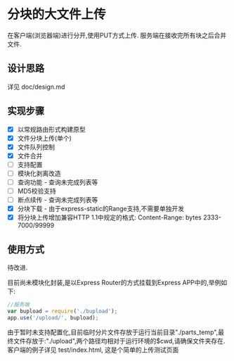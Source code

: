 # 分块的大文件上传

在客户端(浏览器端)进行分开,使用PUT方式上传.
服务端在接收完所有块之后合并文件.

## 设计思路
详见 doc/design.md

## 实现步骤
- [x] 以常规路由形式构建原型
- [x] 文件分块上传(单个)
- [x] 文件队列控制
- [x] 文件合并
- [ ] 支持配置
- [ ] 模块化剥离改造
- [ ] 查询功能 - 查询未完成列表等
- [ ] MD5校验支持
- [ ] 断点续传 - 查询未完成列表等
- [x] 分块下载 - 由于express-static的Range支持,不需要单独开发
- [x] 将分块上传增加兼容HTTP 1.1中规定的格式: Content-Range: bytes 2333-7000/99999
## 使用方式
待改进.

目前尚未模块化封装,是以Express Router的方式挂载到Express APP中的,举例如下:
```javascript
//服务端
var bupload = require('./bupload');
app.use('/upload/', bupload);
```
由于暂时未支持配置化,目前临时分片文件存放于运行当前目录"./parts_temp",最终文件存放于:"./upload",两个路径均相对于运行环境的$cwd,请确保文件夹存在.
客户端的例子详见 test/index.html, 这是个简单的上传测试页面